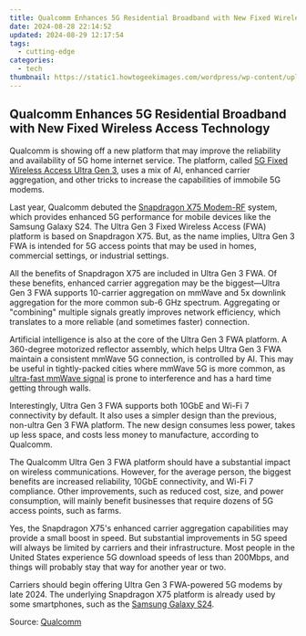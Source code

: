 ```yaml
---
title: Qualcomm Enhances 5G Residential Broadband with New Fixed Wireless Access Technology
date: 2024-08-28 22:14:52
updated: 2024-08-29 12:17:54
tags:
  - cutting-edge
categories:
  - tech
thumbnail: https://static1.howtogeekimages.com/wordpress/wp-content/uploads/2024/02/22.jpg
---
```


## Qualcomm Enhances 5G Residential Broadband with New Fixed Wireless Access Technology

Qualcomm is showing off a new platform that may improve the reliability and availability of 5G home internet service. The platform, called [5G Fixed Wireless Access Ultra Gen 3](https://www.qualcomm.com/news/onq/2024/02/supercharging-5g-fwa-deployment-qualcomm-5g-fixed-wireless-access-ultra-gen-3-platform), uses a mix of AI, enhanced carrier aggregation, and other tricks to increase the capabilities of immobile 5G modems.

 Last year, Qualcomm debuted the [Snapdragon X75 Modem-RF](https://www.qualcomm.com/news/releases/2023/02/qualcomm-sparks-the-next-phase-of-5g-with-the-world-s-first-5g-a) system, which provides enhanced 5G performance for mobile devices like the Samsung Galaxy S24\. The Ultra Gen 3 Fixed Wireless Access (FWA) platform is based on Snapdragon X75\. But, as the name implies, Ultra Gen 3 FWA is intended for 5G access points that may be used in homes, commercial settings, or industrial settings.

 All the benefits of Snapdragon X75 are included in Ultra Gen 3 FWA. Of these benefits, enhanced carrier aggregation may be the biggest—Ultra Gen 3 FWA supports 10-carrier aggregation on mmWave and 5x downlink aggregation for the more common sub-6 GHz spectrum. Aggregating or "combining" multiple signals greatly improves network efficiency, which translates to a more reliable (and sometimes faster) connection.

 Artificial intelligence is also at the core of the Ultra Gen 3 FWA platform. A 360-degree motorized reflector assembly, which helps Ultra Gen 3 FWA maintain a consistent mmWave 5G connection, is controlled by AI. This may be useful in tightly-packed cities where mmWave 5G is more common, as [ultra-fast mmWave signal](https://eaxpv-info.techidaily.com/new-flip-to-fun-converting-youtube-videos-to-playful-download-free-gifs-for-2024/) is prone to interference and has a hard time getting through walls.

 Interestingly, Ultra Gen 3 FWA supports both 10GbE and Wi-Fi 7 connectivity by default. It also uses a simpler design than the previous, non-ultra Gen 3 FWA platform. The new design consumes less power, takes up less space, and costs less money to manufacture, according to Qualcomm.

 The Qualcomm Ultra Gen 3 FWA platform should have a substantial impact on wireless communications. However, for the average person, the biggest benefits are increased reliability, 10GbE connectivity, and Wi-Fi 7 compliance. Other improvements, such as reduced cost, size, and power consumption, will mainly benefit businesses that require dozens of 5G access points, such as farms.

 Yes, the Snapdragon X75's enhanced carrier aggregation capabilities may provide a small boost in speed. But substantial improvements in 5G speed will always be limited by carriers and their infrastructure. Most people in the United States experience 5G download speeds of less than 200Mbps, and things will probably stay that way for another year or two.

 Carriers should begin offering Ultra Gen 3 FWA-powered 5G modems by late 2024\. The underlying Snapdragon X75 platform is already used by some smartphones, such as the [Samsung Galaxy S24](https://tech-recovery.techidaily.com/decoding-xbox-connectivity-issues-server-malfunction-vs-individual-network-troubles/).

 Source: [Qualcomm](https://www.qualcomm.com/news/onq/2024/02/supercharging-5g-fwa-deployment-qualcomm-5g-fixed-wireless-access-ultra-gen-3-platform)

<ins class="adsbygoogle"
     style="display:block"
     data-ad-format="autorelaxed"
     data-ad-client="ca-pub-7571918770474297"
     data-ad-slot="1223367746"></ins>



<ins class="adsbygoogle"
     style="display:block"
     data-ad-client="ca-pub-7571918770474297"
     data-ad-slot="8358498916"
     data-ad-format="auto"
     data-full-width-responsive="true"></ins>
